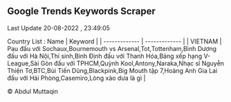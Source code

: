 

## Google Trends Keywords Scraper 
 
Last Update 20-08-2022 , 23:49:05

Country List :
 Name  | Keyword |
| ------------- | ------------- |
| VIETNAM | Pau đấu với Sochaux,Bournemouth vs Arsenal,Tot,Tottenham,Bình Dương đấu với Hà Nội,Thí sinh,Bình Định đấu với Thanh Hóa,Bảng xếp hạng V-League,Sài Gòn đấu với TPHCM,Quỳnh Kool,Antony,Naraka,Nhạc sĩ Nguyễn Thiện Tơ,BTC,Bùi Tiến Dũng,Blackpink,Big Mouth tập 7,Hoàng Anh Gia Lai đấu với Hải Phòng,Casemiro,Lòng xào dưa là gì |



© Abdul Muttaqin 
